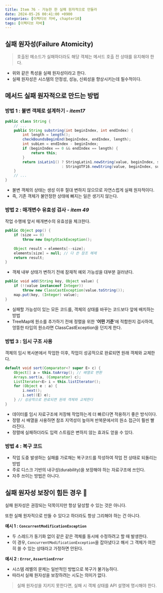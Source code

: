```yaml
---
title: Item 76 - 가능한 한 실패 원자적으로 만들라
date: 2024-05-26 00:41:00 +0900
categories: [이펙티브 자바, chapter10]
tags: [이펙티브 자바]
---
```


## **실패 원자성(Failure Atomicity)**

> 호출된 메소드가 실패하더라도 해당 객체는 메서드 호출 전 상태를 유지해야 한다.

- 위와 같은 특성을 실패 원자성이라고 한다.
- 실패 원자성은 시스템의 안정성, 성능, 신뢰성을 향상시키는데 필수적이다.

## **메서드 실패 원자적으로 만드는 방법**

### **방법 1 : 불변 객체로 설계하기 - *item17***

```java
public class String {
    // ...
    public String substring(int beginIndex, int endIndex) {
        int length = length();
        checkBoundsBeginEnd(beginIndex, endIndex, length);
        int subLen = endIndex - beginIndex;
        if (beginIndex == 0 && endIndex == length) {
            return this;
        }
        return isLatin1() ? StringLatin1.newString(value, beginIndex, subLen)
                          : StringUTF16.newString(value, beginIndex, subLen);
    }
    // ...
}
```
- 불변 객체의 상태는 생성 이후 절대 변하지 않으므로 자연스럽게 실패 원자적이다.
- 즉, 기존 객체가 불안정한 상태에 빠지는 일은 생기지 않는다.

### **방법 2 : 매개변수 유효성 검사 - *item 49***

작업 수행에 앞서 매개변수의 유효성을 체크한다.

```java
public Object pop() {
    if (size == 0)
        throw new EmptyStackException();
    
    Object result = elements[--size];
    elements[size] = null; // 다 쓴 참조 해제
    return result;
}
```
- 객체 내부 상태가 변하기 전에 잠재적 예외 가능성을 대부분 걸러낸다.

```java
public void add(String key, Object value) {
    if (!(value instanceof Integer))
        throw new ClassCastException(value.toString());
    map.put(key, (Integer) value);
}
```
- 실패할 가능성이 있는 모든 코드를, 객체의 상태를 바꾸는 코드보다 앞에 배치하는 방법
- TreeMap에 원소를 추가하기 전에 정렬을 위한 '**어떤 기준**'에 적합한지 검사하여, 엉뚱한 타입의 원소라면 ClassCastException을 던지게 한다.

### **방법 3 : 임시 구조 사용**

객체의 임시 복사본에서 작업한 이후, 작업이 성공적으로 완료되면 원래 객체와 교체한다.

```java
default void sort(Comparator<? super E> c) {
    Object[] a = this.toArray(); // 배열로 변환 
    Arrays.sort(a, (Comparator) c);
    ListIterator<E> i = this.listIterator();
    for (Object e : a) {
        i.next();
        i.set((E) e);
    } // 성공적으로 완료되면 원래 객체와 교체한다
}
```
- 데이터를 임시 자료구조에 저장해 작업하는게 더 빠르다면 적용하기 좋은 방식이다.
- 정렬 시 배열을 사용하면 참조 지역성이 높아져 반복문에서의 원소 접근이 훨씬 빨라진다.
- 정렬에 실패하더라도 입력 스트림은 변하지 않는 효과도 얻을 수 있다.

### **방법 4 : 복구 코드**

- 작업 도중 발생하는 실패를 가로채는 복구코드를 작성하여 작업 전 상태로 되돌리는 방법
- 주로 디스크 기반의 내구성(durability)을 보장해야 하는 자료구조에 쓰인다.
- 자주 쓰이는 방법은 아니다.

## **실패 원자성 보장이 힘든 경우 🤔**

실패 원자성은 권장되는 덕목이지만 항상 달성할 수 있는 것은 아니다.

또한 실패 원자적으로 만들 수 있다고 하더라도 항상 그리해야 하는 건 아니다.

**예시 1 : `ConcurrentModificationException`**

- 두 스레드가 동기화 없이 같은 같은 객체를 동시에 수정하려고 할 때 발생한다.
- 이 경우,  `ConcurrentModificationException`을 잡아냈다고 해서 그 객체가 여전히 쓸 수 있는 상태라고 가정하면 안된다.

**예시 2 : `Error`, `AssertionError`**

- 시스템 레벨의 문제는 일반적인 방법으로 복구가 불가능하다.
- 따라서 실패 원자성을 보장하려는 시도는 의미가 없다.

> 실패 원자성을 지키지 못한다면, 실패 시 객체 상태를 API 설명에 명시해야 한다.
